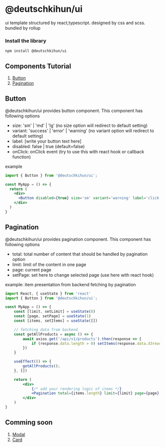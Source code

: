 # @deutschkihun/ui

ui template structured by react,typescript. designed by css and scss. bundled by rollup

### Install the library

```
npm install @deutschkihun/ui
```



## Components Tutorial 

1. [Button](#button)
1. [Pagination](#pagination)

## Button

@deutschkihun/ui provides button component. This component has following options 

- size: 'sm' | 'md' | 'lg' (no size option will redirect to default setting)
- variant: 'success' | 'error' | 'warning' (no variant option will redirect to default setting)
- label: [write your button text here]
- disabled: false | true (default=false)
- onClick: onClick event (try to use this with react hook or callback function)

example 

```jsx
import { Button } from '@deutschkihun/ui';

const MyApp = () => {
  return (
    <div>
      <Button disabled={true} size='sm' variant='warning' label='click me' onClick={() => alert("hello world")}  />
    </div>
  )
}
```


## Pagination

@deutschkihun/ui provides pagination component. This component has following options 

- total: total number of content that should be handled by pagination option
- limit: limit of the content in one page
- page: current page
- setPage: set here to change selected page (use here with react hook)

example: item presentation from backend fetching by pagination

```jsx
import React, { useState } from 'react'
import { Button } from '@deutschkihun/ui';

const MyApp = () => {
    const [limit, setLimit] = useState(8)
    const [page, setPage] = useState(1)
    const [items, setItems] = useState([])

    // fetching data from backend
    const getAllProducts = async () => {
        await axios.get('/api/v1/products').then(response => {
            if (response.data.length > 0) setItems(response.data.d3react)
        })
    }

    useEffect(() => {
        getAllProducts();
    }, [])

    return (
        <div>
            {/* add your rendering logic of items */}
            <Pagination total={items.length} limit={limit} page={page} setPage={setPage} />
        </div>
    )
}
```

## Comming soon

1. [Modal](#modal)
1. [Card](#card)

